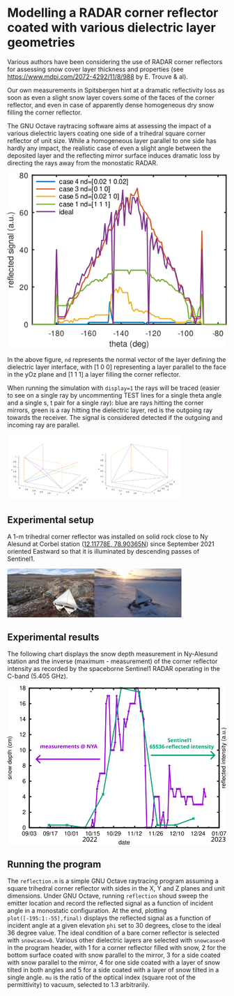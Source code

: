 # Modelling a RADAR corner reflector coated with various dielectric layer geometries

Various authors have been considering the use of RADAR corner reflectors for assessing
snow cover layer thickness and properties (see https://www.mdpi.com/2072-4292/11/8/988 
by E. Trouve & al). 

Our own measurements in Spitsbergen hint at a dramatic reflectivity loss as soon as even
a slight snow layer covers some of the faces of the corner reflector, and even in case
of apparently dense homogeneous dry snow filling the corner reflector.

The GNU Octave raytracing software aims at assessing the impact of a various dielectric
layers coating one side of a trihedral square corner reflector of unit size. While a 
homogeneous layer parallel to one side has hardly any impact, the realistic case of even
a slight angle between the deposited layer and the reflecting mirror surface induces
dramatic loss by directing the rays away from the monostatic RADAR.

<img src="reflection.png">

In the above figure, ``nd`` represents the normal vector of the layer defining the dielectric
layer interface, with [1 0 0] representing a layer parallel to the face in the yOz plane
and [1 1 1] a layer filling the corner reflector.

When running the simulation with ``display=1`` the rays will be traced (easier to see on a single
ray by uncommenting TEST lines for a single theta angle and a single s, t pair for a single ray): blue
are rays hitting the corner mirrors, green is a ray hitting the dielectric layer, red is the outgoing
ray towards the receiver. The signal is considered detected if the outgoing and incoming ray are
parallel.

<img src="mu1p51.png" width=200><img src="mu1p52.png" width=200>

## Experimental setup

A 1-m trihedral corner reflector was installed on solid rock close to Ny Alesund at Corbel
station ([12.11778E, 78.90365N](https://goo.gl/maps/qpgrMF41vFTqENkcA)) since September
2021 oriented Eastward so that it is illuminated by descending passes of Sentinel1.

<img src="2209.jpg" width=200><img src="2304.jpg" width=200>

## Experimental results

The following chart displays the snow depth measurement in Ny-Alesund station and
the inverse (maximum - measurement) of the corner reflector intensity as recorded
by the spaceborne Sentinel1 RADAR operating in the C-band (5.405 GHz).

<img src="measurements.png">

## Running the program

The ``reflection.m`` is a simple GNU Octave raytracing program assuming a square trihedral corner
reflector with sides in the X, Y and Z planes and unit dimensions. Under GNU Octave, running ``reflection``
shoud sweep the emitter location and record the reflected signal as a function of incident angle in a monostatic
configuration. At the end, plotting ``plot([-195:1:-55],final)`` displays the reflected signal as a 
function of incident angle at a given elevation ``phi`` set to 30 degrees, close to the ideal 36 degree value.
The ideal condition of a bare corner reflector is selected with ``snowcase=0``. Various other dielectric
layers are selected with ``snowcase>0`` in the program header, with 1 for a corner reflector filled with snow,
2 for the bottom surface coated with snow parallel to the mirror, 3 for a side coated with snow parallel to the mirror,
4 for one side coated with a layer of snow tilted in both angles and 5 for a side coated with a layer of
snow tilted in a single angle. ``mu`` is the ratio of the optical index (square root of the permittivity) to
vacuum, selected to 1.3 arbitrarily.

